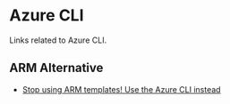 # Azure CLI
Links related to Azure CLI.

## ARM Alternative
- [Stop using ARM templates! Use the Azure CLI instead](https://pascalnaber.wordpress.com/2018/11/11/stop-using-arm-templates-use-the-azure-cli-instead/)
